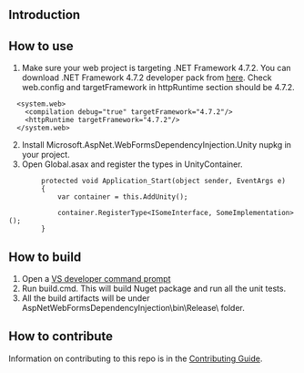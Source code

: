 ## Introduction


## How to use
1. Make sure your web project is targeting .NET Framework 4.7.2. You can download .NET Framework 4.7.2 developer pack from [here](https://www.microsoft.com/net/download/thank-you/net472-developer-pack). Check web.config and targetFramework in httpRuntime section should be 4.7.2.
```
  <system.web>
    <compilation debug="true" targetFramework="4.7.2"/>
    <httpRuntime targetFramework="4.7.2"/>
  </system.web>
```
2. Install Microsoft.AspNet.WebFormsDependencyInjection.Unity nupkg in your project.
3. Open Global.asax and register the types in UnityContainer.
```
        protected void Application_Start(object sender, EventArgs e)
        {
            var container = this.AddUnity();

            container.RegisterType<ISomeInterface, SomeImplementation>();
        }
```

## How to build
1. Open a [VS developer command prompt](https://docs.microsoft.com/en-us/dotnet/framework/tools/developer-command-prompt-for-vs)
2. Run build.cmd. This will build Nuget package and run all the unit tests.
3. All the build artifacts will be under AspNetWebFormsDependencyInjection\bin\Release\ folder.

## How to contribute
Information on contributing to this repo is in the [Contributing Guide](CONTRIBUTING.md).
